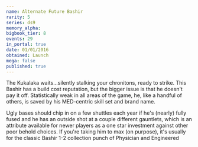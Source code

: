 ```yaml
---
name: Alternate Future Bashir
rarity: 5
series: ds9
memory_alpha:
bigbook_tier: 8
events: 29
in_portal: true
date: 01/01/2016
obtained: Launch
mega: false
published: true
---
```


The Kukalaka waits...silently stalking your chronitons, ready to strike. This Bashir has a build cost reputation, but the bigger issue is that he doesn't pay it off. Statistically weak in all areas of the game, he, like a handful of others, is saved by his MED-centric skill set and brand name.

Ugly bases should chip in on a few shuttles each year if he's (nearly) fully fused and he has an outside shot at a couple different gauntlets, which is an attribute available for newer players as a one star investment against other poor behold choices. If you're taking him to max (on purpose), it's usually for the classic Bashir 1-2 collection punch of Physician and Engineered
